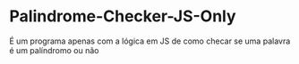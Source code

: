 # Palindrome-Checker-JS-Only
É um programa apenas com a lógica em JS de como checar se uma palavra é um palíndromo ou não
